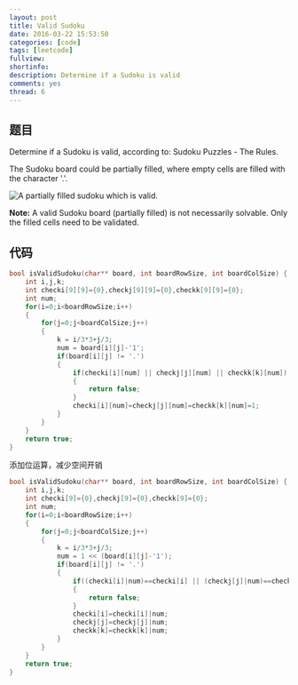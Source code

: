 ```yaml
---
layout: post
title: Valid Sudoku
date: 2016-03-22 15:53:50
categories: [code]
tags: [leetcode]
fullview: 
shortinfo: 
description: Determine if a Sudoku is valid
comments: yes
thread: 6
---
```


## 题目

Determine if a Sudoku is valid, according to: Sudoku Puzzles - The Rules.

The Sudoku board could be partially filled, where empty cells are filled with the character '.'.

![A partially filled sudoku which is valid.](/images/Valid_Sudoku.png)

**Note:**
A valid Sudoku board (partially filled) is not necessarily solvable. Only the filled cells need to be validated.

## 代码

``` c
bool isValidSudoku(char** board, int boardRowSize, int boardColSize) {
    int i,j,k;
    int checki[9][9]={0},checkj[9][9]={0},checkk[9][9]={0};
    int num;
    for(i=0;i<boardRowSize;i++)
    {
        for(j=0;j<boardColSize;j++)
        {
            k = i/3*3+j/3;
            num = board[i][j]-'1';
            if(board[i][j] != '.')
            {
                if(checki[i][num] || checkj[j][num] || checkk[k][num])
                {
                    return false;
                }
                checki[i][num]=checkj[j][num]=checkk[k][num]=1;
            }
        }
    }
    return true;
}

```

添加位运算，减少空间开销

```c
bool isValidSudoku(char** board, int boardRowSize, int boardColSize) {
    int i,j,k;
    int checki[9]={0},checkj[9]={0},checkk[9]={0};
    int num;
    for(i=0;i<boardRowSize;i++)
    {
        for(j=0;j<boardColSize;j++)
        {
            k = i/3*3+j/3;
            num = 1 << (board[i][j]-'1');
            if(board[i][j] != '.')
            {
                if((checki[i]|num)==checki[i] || (checkj[j]|num)==checkj[j] || (checkk[k]|num)==checkk[k])
                {
                    return false;
                }
                checki[i]=checki[i]|num;
                checkj[j]=checkj[j]|num;
                checkk[k]=checkk[k]|num;
            }
        }
    }
    return true;
}

```